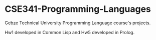 # CSE341-Programming-Languages

Gebze Technical University Programming Language course's projects.  

Hw1 developed in Common Lisp and Hw5 developed in Prolog. 

